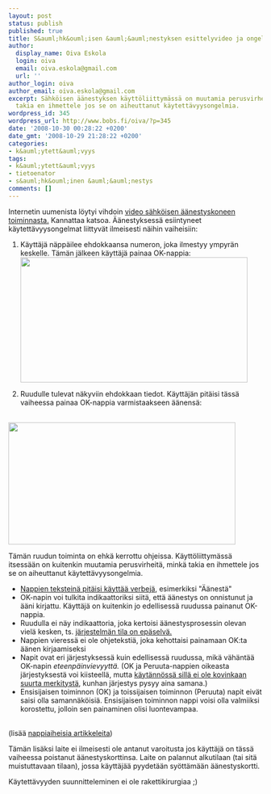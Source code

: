 ```yaml
---
layout: post
status: publish
published: true
title: S&auml;hk&ouml;isen &auml;&auml;nestyksen esittelyvideo ja ongelmakohdat
author:
  display_name: Oiva Eskola
  login: oiva
  email: oiva.eskola@gmail.com
  url: ''
author_login: oiva
author_email: oiva.eskola@gmail.com
excerpt: Sähköisen äänestyksen käyttöliittymässä on muutamia perusvirheitä, minkä
  takia en ihmettele jos se on aiheuttanut käytettävyysongelmia.
wordpress_id: 345
wordpress_url: http://www.bobs.fi/oiva/?p=345
date: '2008-10-30 00:28:22 +0200'
date_gmt: '2008-10-29 21:28:22 +0200'
categories:
- k&auml;ytett&auml;vyys
tags:
- k&auml;ytett&auml;vyys
- tietoenator
- s&auml;hk&ouml;inen &auml;&auml;nestys
comments: []
---
```

<p>Internetin uumenista l&ouml;ytyi vihdoin <a title="S&auml;hk&ouml;inen &auml;&auml;nest&auml;minen 2008" href="http://www.vaalit.fi/sahkoinenaanestaminen/esitys/esitys1.html">video s&auml;hk&ouml;isen &auml;&auml;nestyskoneen toiminnasta.</a> Kannattaa katsoa. &Auml;&auml;nestyksess&auml; esiintyneet k&auml;ytett&auml;vyysongelmat liittyv&auml;t ilmeisesti n&auml;ihin vaiheisiin:</p>
<ol>
<li>K&auml;ytt&auml;j&auml; n&auml;pp&auml;ilee ehdokkaansa numeron, joka ilmestyy ympyr&auml;n keskelle. T&auml;m&auml;n j&auml;lkeen k&auml;ytt&auml;j&auml; painaa OK-nappia:<a id="more"></a><a id="more-345"></a></li>
<a href="http://www.bobs.fi/oiva/wp-content/uploads/2008/10/aanestys1.png"><img class="alignnone size-full wp-image-346" title="&auml;&auml;nestys1" src="http://www.bobs.fi/oiva/wp-content/uploads/2008/10/aanestys1.png" alt="" width="450" height="248" /></a></p>
<li>Ruudulle tulevat n&auml;kyviin ehdokkaan tiedot. K&auml;ytt&auml;j&auml;n pit&auml;isi t&auml;ss&auml; vaiheessa painaa OK-nappia varmistaakseen &auml;&auml;nens&auml;:</li>
</ol><br />
<a href="http://www.bobs.fi/oiva/wp-content/uploads/2008/10/aanestys2.png"><img class="alignnone size-full wp-image-347" title="&auml;&auml;nestys2" src="http://www.bobs.fi/oiva/wp-content/uploads/2008/10/aanestys2.png" alt="" width="450" height="242" /></a></p>
<p>T&auml;m&auml;n ruudun toiminta on ehk&auml; kerrottu ohjeissa. K&auml;ytt&ouml;liittym&auml;ss&auml; itsess&auml;&auml;n on kuitenkin muutamia perusvirheit&auml;, mink&auml; takia en ihmettele jos se on aiheuttanut k&auml;ytett&auml;vyysongelmia.</p>
<ul>
<li><a title="Usability Tip: Use Verbs as Labels on Buttons" href="http://www.usabilitypost.com/2008/08/30/usability-tip-use-verbs-as-labels-on-buttons/">Nappien tekstein&auml; pit&auml;isi k&auml;ytt&auml;&auml; verbej&auml;</a>, esimerkiksi "&Auml;&auml;nest&auml;"</li>
<li>OK-napin voi tulkita indikaattoriksi siit&auml;, ett&auml; &auml;&auml;nestys on onnistunut ja &auml;&auml;ni kirjattu. K&auml;ytt&auml;j&auml; on kuitenkin jo edellisess&auml; ruudussa painanut OK-nappia.</li>
<li>Ruudulla ei n&auml;y indikaattoria, joka kertoisi &auml;&auml;nestysprosessin olevan viel&auml; kesken, ts. <a title="Heuristinen arviointi" href="http://virtlab.joensuu.fi/heuristinenarviointi.htm">j&auml;rjestelm&auml;n tila on ep&auml;selv&auml;.</a></li>
<li>Nappien vieress&auml; ei ole ohjeteksti&auml;, joka kehottaisi painamaan OK:ta &auml;&auml;nen kirjaamiseksi</li>
<li>Napit ovat eri j&auml;rjestyksess&auml; kuin edellisess&auml; ruudussa, mik&auml; v&auml;h&auml;nt&auml;&auml; OK-napin <em>eteenp&auml;invievyytt&auml;.</em> (OK ja Peruuta-nappien oikeasta j&auml;rjestyksest&auml; voi kiisteell&auml;, mutta <a title="OK&ndash;Cancel or Cancel&ndash;OK?" href="http://www.useit.com/alertbox/ok-cancel.html">k&auml;yt&auml;nn&ouml;ss&auml; sill&auml; ei ole kovinkaan suurta merkityst&auml;</a>, kunhan j&auml;rjestys pysyy aina samana.)</li>
<li>Ensisijaisen toiminnon (OK) ja toissijaisen toiminnon (Peruuta) napit eiv&auml;t saisi olla samann&auml;k&ouml;isi&auml;. Ensisijaisen toiminnon nappi voisi olla valmiiksi korostettu, jolloin sen painaminen olisi luontevampaa.</li>
</ul><br />
(lis&auml;&auml; <a title="Functioning form: Articles About Buttons" href="http://www.lukew.com/ff/entry.asp?740">nappiaiheisia artikkeleita</a>)</p>
<p>T&auml;m&auml;n lis&auml;ksi laite ei ilmeisesti ole antanut varoitusta jos k&auml;ytt&auml;j&auml; on t&auml;ss&auml; vaiheessa poistanut &auml;&auml;nestyskorttinsa. Laite on palannut alkutilaan (tai sit&auml; muistuttavaan tilaan), jossa k&auml;ytt&auml;j&auml;&auml; pyydet&auml;&auml;n sy&ouml;tt&auml;m&auml;&auml;n &auml;&auml;nestyskortti.</p>
<p>K&auml;ytett&auml;vyyden suunnitteleminen ei ole rakettikirurgiaa ;)</p>
